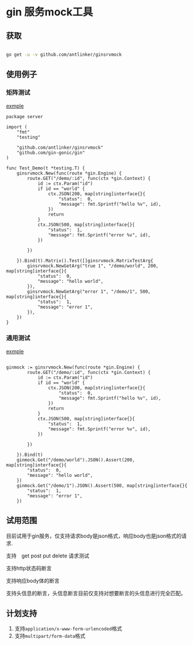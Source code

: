 # gin 服务mock工具

## 获取

```bash

go get -u -v github.com/antlinker/ginsrvmock

```

## 使用例子

### 矩阵测试

[exmple](exmple/common_test.go)

``` golang
package server

import (
	"fmt"
	"testing"

	"github.com/antlinker/ginsrvmock"
	"github.com/gin-gonic/gin"
)

func Test_Demo(t *testing.T) {
	ginsrvmock.New(func(route *gin.Engine) {
		route.GET("/demo/:id", func(ctx *gin.Context) {
			id := ctx.Param("id")
			if id == "world" {
				ctx.JSON(200, map[string]interface{}{
					"status":  0,
					"message": fmt.Sprintf("hello %v", id),
				})
				return
			}
			ctx.JSON(500, map[string]interface{}{
				"status":  1,
				"message": fmt.Sprintf("error %v", id),
			})

		})

	}).Bind(t).Matrix().Test([]ginsrvmock.MatrixTestArg{
		ginsrvmock.NewGetArg("true 1", "/demo/world", 200, map[string]interface{}{
			"status":  0,
			"message": "hello world",
		}),
		ginsrvmock.NewGetArg("error 1", "/demo/1", 500, map[string]interface{}{
			"status":  1,
			"message": "error 1",
		}),
	})
}

```
### 通用测试

[exmple](exmple/common_test.go)

```golang

ginmock := ginsrvmock.New(func(route *gin.Engine) {
		route.GET("/demo/:id", func(ctx *gin.Context) {
			id := ctx.Param("id")
			if id == "world" {
				ctx.JSON(200, map[string]interface{}{
					"status":  0,
					"message": fmt.Sprintf("hello %v", id),
				})
				return
			}
			ctx.JSON(500, map[string]interface{}{
				"status":  1,
				"message": fmt.Sprintf("error %v", id),
			})

		})

	}).Bind(t)
	ginmock.Get("/demo/world").JSON().Assert(200, map[string]interface{}{
		"status":  0,
		"message": "hello world",
	})
	ginmock.Get("/demo/1").JSON().Assert(500, map[string]interface{}{
		"status":  1,
		"message": "error 1",
    })
```

## 试用范围

目前试用于gin服务，仅支持请求body是json格式，响应body也是json格式的请求.

支持　get post put delete 请求测试

支持http状态码断言

支持响应body体的断言

支持头信息的断言，头信息断言目前仅支持对想要断言的头信息进行完全匹配。

## 计划支持

1. 支持`application/x-www-form-urlencoded`格式
1. 支持`multipart/form-data`格式
